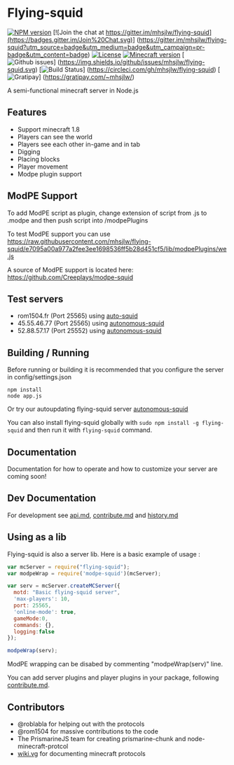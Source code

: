 Flying-squid
================

[![NPM version](https://img.shields.io/npm/v/flying-squid.svg)](http://npmjs.com/package/flying-squid)
[![Join the chat at https://gitter.im/mhsjlw/flying-squid](https://badges.gitter.im/Join%20Chat.svg)]
(https://gitter.im/mhsjlw/flying-squid?utm_source=badge&utm_medium=badge&utm_campaign=pr-badge&utm_content=badge)
[![License](https://img.shields.io/badge/license-MIT-blue.svg)](LICENSE)
[![Minecraft version](https://img.shields.io/badge/minecraft%20version-1.8-brightgreen.svg)](http://wiki.vg/Protocol)
[![Github issues](https://img.shields.io/github/issues/mhsjlw/flying-squid.svg)]
(https://img.shields.io/github/issues/mhsjlw/flying-squid.svg)
[![Build Status](https://img.shields.io/circleci/project/mhsjlw/flying-squid/master.svg)]
(https://circleci.com/gh/mhsjlw/flying-squid)
[![Gratipay](https://img.shields.io/gratipay/mhsjlw.svg)]
(https://gratipay.com/~mhsjlw/)

A semi-functional minecraft server in Node.js

## Features
* Support minecraft 1.8
* Players can see the world
* Players see each other in-game and in tab
* Digging
* Placing blocks
* Player movement
* Modpe plugin support

## ModPE Support

To add ModPE script as plugin, change extension of script from .js to .modpe and then push script into <SERVER DIR>/modpePlugins

To test ModPE support you can use https://raw.githubusercontent.com/mhsjlw/flying-squid/e7095a00a977a2fee3ee1698536ff5b28d451cf5/lib/modpePlugins/we.js

A source of ModPE support is located here: https://github.com/Creeplays/modpe-squid

## Test servers

* rom1504.fr (Port 25565) using [auto-squid](https://github.com/rom1504/auto-squid)
* 45.55.46.77 (Port 25565) using [autonomous-squid](https://github.com/mhsjlw/autonomous-squid)
* 52.88.57.17 (Port 25552) using [autonomous-squid](https://github.com/mhsjlw/autonomous-squid)

## Building / Running
Before running or building it is recommended that you configure the server in config/settings.json

    npm install
    node app.js

Or try our autoupdating flying-squid server [autonomous-squid](https://github.com/mhsjlw/autonomous-squid)

You can also install flying-squid globally with `sudo npm install -g flying-squid`
and then run it with `flying-squid` command.

## Documentation
Documentation for how to operate and how to customize your server are coming soon!

## Dev Documentation
For development see [api.md](doc/api.md), [contribute.md](doc/contribute.md) and [history.md](doc/history.md)

## Using as a lib

Flying-squid is also a server lib. Here is a basic example of usage :

```js
var mcServer = require("flying-squid");
var modpeWrap = require('modpe-squid')(mcServer);

var serv = mcServer.createMCServer({
  motd: "Basic flying-squid server",
  'max-players': 10,
  port: 25565,
  'online-mode': true,
  gameMode:0,
  commands: {},
  logging:false
});

modpeWrap(serv);
```

ModPE wrapping can be disabed by commenting "modpeWrap(serv)" line. 

You can add server plugins and player plugins in your package, following [contribute.md](doc/contribute.md).

## Contributors

 - @roblabla for helping out with the protocols
 - @rom1504 for massive contributions to the code
 - The PrismarineJS team for creating prismarine-chunk and node-minecraft-protcol
 - [wiki.vg](http://wiki.vg/Protocol) for documenting minecraft protocols
